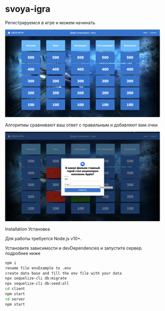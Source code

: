 # svoya-igra
Регистрируемся в игре и можем начинать

![Иллюстрация к проекту](https://github.com/andreykonkin/svoya-igra/raw/main/image1.png)

Алгоритмы сравнивают ваш ответ с правильным и добавляют вам очки

![Иллюстрация к проекту](https://github.com/AndreyKonkin/svoya-igra/raw/main/image2.png)

Installation
Установка

Для работы требуется Node.js v10+.

Установите зависимости и devDependencies и запустите сервер.
подробнее ниже

```sh
npm i
rename file envExample to .env
create data base and fill the env file with your data
npx sequelize-cli db:migrate
npx sequelize-cli db:seed:all
cd client
npm start
cd server
npm start
```
